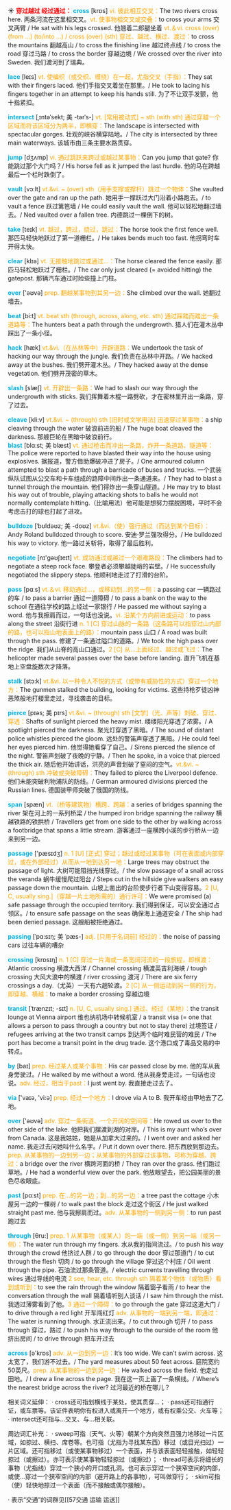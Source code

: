 ☀ <font color="red">**穿过越过 经过通过：**</font>
<font color="sky blue">**cross**</font> [krɒs] 
<font color="orange">vi. 彼此相互交叉：</font>The two rivers cross here. 两条河流在这里相交叉。<font color="orange">vt. 使事物相交叉或交叠：</font>to cross your arms 交叉两臂 / He sat with his legs crossed. 他翘着二郎腿坐着 <font color="orange">vt.＆vi. cross (over) (from ...) (to/into ...) / cross (over) (sth) 穿过、越过、横过、渡过：</font>to cross the mountains 翻越高山 / to cross the finishing line 越过终点线 / to cross the road 穿过马路 / to cross the border 穿越边境 / We crossed over the river into Sweden. 我们渡河到了瑞典。
                      
<font color="sky blue">**lace**</font> [leɪs]
<font color="orange">vt. 使编织（或交织、缠绕）在一起，尤指交叉（手指）：</font>They sat with their fingers laced. 他们手指交叉着坐在那里。/ He took to lacing his fingers together in an attempt to keep his hands still. 为了不让双手发颤，他十指紧扣。

<font color="sky blue">**intersect**</font> [ˌɪntəˈsekt; 美 -tərˈs-]
<font color="orange">vt. [常用被动式] ~ sth (with sth) 通过穿越一个区域而将该区域分为两半，即横穿：</font>The landscape is intersected with spectacular gorges. 壮观的峡谷横穿陆地。/ The city is intersected by three main waterways. 该城市由三条主要水路贯穿。

<font color="sky blue">**jump**</font> [dӡʌmp] 
<font color="orange">vi. 通过跳跃来跨过或越过某事物：</font>Can you jump that gate? 你能跳过那个大门吗？/ His horse fell as it jumped the last hurdle. 他的马在跨越最后一个栏时跌倒了。
           
<font color="sky blue">**vault**</font> [vɔ:lt]
<font color="orange">vt.&vi. ~ (over) sth（用手支撑或撑杆）跳过一个物体：</font>She vaulted over the gate and ran up the path. 她用手一撑跃过大门沿着小路跑去。/ to vault a fence 跃过篱笆墙 / He could easily vault the wall. 他可以轻松地翻过墙去。/ Ned vaulted over a fallen tree. 内德跳过一棵倒下的树。

<font color="sky blue">**take**</font> [teɪk] 
<font color="orange">vt. 越过，跨过，绕过，跳过：</font>The horse took the first fence well. 那匹马轻快地跃过了第一道栅栏。/ He takes bends much too fast. 他拐弯时车开得太快。

<font color="sky blue">**clear**</font> [klɪə] 
<font color="orange">vt. 无接触地跳过或通过…：</font>The horse cleared the fence easily. 那匹马轻松地跃过了栅栏。/ The car only just cleared (= avoided hitting) the gatepost. 那辆汽车通过时险些撞上门柱。

<font color="sky blue">**over**</font> ['əʊvə] 
<font color="orange">prep. 翻越某事物到其另一边：</font>She climbed over the wall. 她翻过墙去。

<font color="sky blue">**beat**</font> [bi:t] 
<font color="orange">vt. beat sth (through, across, along, etc. sth) 通过踩踏而踏出一条道路等：</font>The hunters beat a path through the undergrowth. 猎人们在灌木丛中踩出了一条小径。

<font color="sky blue">**hack**</font> [hæk]
<font color="orange">vt.&vi.（在丛林等中）开辟道路：</font>We undertook the task of hacking our way through the jungle. 我们负责在丛林中开路。/ We hacked away at the bushes. 我们劈开灌木丛。/ They hacked away at the dense vegetation. 他们劈开茂密的草木。           

<font color="sky blue">**slash**</font> [slæʃ]
<font color="orange">vt. 开辟出一条路：</font>We had to slash our way through the undergrowth with sticks. 我们挥舞着木棍一路劈砍，才在密林里开出一条路，穿了过去。
           
<font color="sky blue">**cleave**</font> [kli:v]
<font color="orange">vt.&vi. ~ (through) sth [旧时或文学用法] 迅速穿过某事物：</font>a ship cleaving through the water 破浪前进的船 / The huge boat cleaved the darkness. 那艘巨轮在黑暗中破浪前行。                
<font color="sky blue">**blast**</font> [blɑ:st; 美 blæst]
<font color="orange">vt. 通过枪击而冲出一条路，炸开一条道路、隧道等：</font>The police were reported to have blasted their way into the house using explosives. 据报道，警方借助爆破冲进了房子。/ One armoured column attempted to blast a path through a barricade of buses and trucks. 一个武装纵队试图从公交车和卡车组成的路障中间炸出一条通道来。/ They had to blast a tunnel through the mountain. 他们得炸出一条穿山隧道。/ He may try to blast his way out of trouble, playing attacking shots to balls he would not normally contemplate hitting.（比喻用法）他可能是想努力摆脱困境，平时不会考虑击打的球也打起了进攻。      
           
<font color="sky blue">**bulldoze**</font> [ˈbʊldəʊz; 美 -doʊz]
<font color="orange">vt.&vi.（使）强行通过（而达到某个目标）：</font>Andy Roland bulldozed through to score. 安迪·罗兰强攻得分。/ He bulldozed his way to victory. 他一路过关斩将，取得了最后胜利。

<font color="sky blue">**negotiate**</font> [nɪ'ɡəʊʃɪeɪt] 
<font color="orange">vt. 成功通过或越过一个艰难路段：</font>The climbers had to negotiate a steep rock face. 攀登者必须攀越陡峭的岩壁。/ He successfully negotiated the slippery steps. 他顺利地走过了打滑的台阶。

<font color="sky blue">**pass**</font> [pɑːs] 
<font color="orange">vt.＆vi. 移动通过…，或移动到…的另一侧：</font>a passing car 一辆路过的车 / to pass a barrier 通过一道障碍 / to pass a bank on the way to the school 在通往学校的路上经过一家银行 / He passed me without saying a word. 他与我擦肩而过，一句话也没说。<font color="orange">vi. 沿某个方向前进或运动：</font>to pass along the street 沿街行进 <font color="orange">n. 1 [C] 穿过山脉的一条路（这条路可以指穿过山内部的路，也可以指山地表面上的路）：</font>mountain pass 山口 / A road was built through the pass. 修建了一条通过隘口的道路。/ We took the high pass over the ridge. 我们从山脊的高山口通过。<font color="orange">2 [C] 从…上面经过、越过或飞过：</font>The helicopter made several passes over the base before landing. 直升飞机在基地上空盘旋数次才降落。
           
<font color="sky blue">**stalk**</font> [stɔ:k]
<font color="orange">vt.&vi. 以一种令人不悦的方式（或带有威胁性的方式）穿过一个地方：</font>The gunmen stalked the building, looking for victims. 这些持枪歹徒凶神恶煞般地打楼里走过，寻找袭击的目标。
           
<font color="sky blue">**pierce**</font> [pɪəs; 美 pɪrs]
<font color="orange">vt.&vi. ~ (through) sth [文学]（光、声等）刺破、穿过、穿透：</font>Shafts of sunlight pierced the heavy mist. 缕缕阳光穿透了浓雾。/ A spotlight pierced the darkness. 聚光灯穿透了黑暗。/ The sound of distant police whistles pierced the gloom. 远处的警笛声穿透了黑暗。/ He could feel her eyes pierced him. 他觉得她看穿了自己。/ Sirens pierced the silence of the night. 警笛声划破了夜晚的宁静。/ Then he spoke, in a voice that pierced the thick air. 随后他开始讲话，洪亮的声音划破了窒闷的空气。<font color="orange">vt.&vi. ~ (through) sth 冲破或突破障碍：</font>They failed to pierce the Liverpool defence. 他们未能突破利物浦队的防线。/ German armoured divisions pierced the Russian lines. 德国装甲师突破了俄国的防线。
           
<font color="sky blue">**span**</font> [spæn]
<font color="orange">vt.（桥等建筑物）横跨、跨越：</font>a series of bridges spanning the river 架在河上的一系列桥梁 / the humped iron bridge spanning the railway 横越铁路的铁拱桥 / Travellers get from one side to the other by walking across a footbridge that spans a little stream. 游客通过一座横跨小溪的步行桥从一边来到另一边。

<font color="sky blue">**passage**</font> ['pæsɪdӡ] 
<font color="orange">n. 1 [U] [正式] 穿过；越过或经过某事物（可在表面或内部穿过，或在外部经过）从而从一地到达另一地：</font>Large trees may obstruct the passage of light. 大树可能阻挡光线穿过。/ the slow passage of a snail across the veranda 蜗牛缓慢爬过阳台 / Steps cut in the hillside give walkers an easy passage down the mountain. 山坡上凿出的台阶使步行者下山变得容易。<font color="orange">2 [U, C, usually sing.]（穿越一片土地所需的）通行许可：</font>We were promised (a) safe passage through the occupied territory. 我们得到保证，可以安全通过占领区。/ to ensure safe passage on the seas 确保海上通道安全 / The ship had been denied passage. 这艘船被拒绝通过。
           
<font color="sky blue">**passing**</font> [ˈpɑ:sɪŋ; 美 ˈpæs-]
<font color="orange">adj. [只用于名词前] 经过的：</font>the noise of passing cars 过往车辆的嘈杂

<font color="sky blue">**crossing**</font> [krɒsɪŋ] 
<font color="orange">n. 1 [C] 穿过一片海或一条宽阔河流的一段旅程，即横渡：</font>Atlantic crossing 横渡大西洋 / Channel crossing 横渡英吉利海峡 / tough crossing 大风大浪中的横渡 / river crossing 渡河 / There are six ferry crossings a day.（尤英）一天有六趟轮渡。<font color="orange">2 [C] 从一侧运动到另一侧的行为，即穿越、横越：</font>to make a border crossing 穿越边境
           
<font color="sky blue">**transit**</font> [ˈtrænzɪt; -sɪt]
<font color="orange">n. [U, C, usually sing.] 通过、经过（某地）：</font>the transit lounge at Vienna airport 维也纳机场中转候机室 / a transit visa (= one that allows a person to pass through a country but not to stay there) 过境签证 / refugees arriving at the two transit camps 到达两个临时难民营的难民 / The port has become a transit point in the drug trade. 这个港口成了毒品交易的中转点。

<font color="sky blue">**by**</font> [baɪ] 
<font color="orange">prep. 经过某人或某个事物：</font>His car passed close by me. 他的车从我身旁驶过。/ He walked by me without a word. 他从我身旁走过，一句话也没说。<font color="orange">adv. 经过，相当于past：</font>I just went by. 我直接走过去了。

<font color="sky blue">**via**</font> ['vaɪə, 'vi:ə] 
<font color="orange">prep. 经过一个地方：</font>I drove via A to B. 我开车经由甲地去了乙地。

<font color="sky blue">**over**</font> ['əʊvə] 
<font color="orange">adv. 穿过一条街道、一个开阔的空间等：</font>He rowed us over to the other side of the lake. 他把我们摆渡到湖的对岸。/ This is my aunt who’s over from Canada. 这是我姑姑，她是从加拿大过来的。/ I went over and asked her name. 我走过去问她叫什么名字。/ Put it down over there. 把东西放到那边去。<font color="orange">prep. 从某事物的一边到另一边；从某事物的外部穿过该事物，可称为穿越、跨过：</font>a bridge over the river 横跨河面的桥 / They ran over the grass. 他们跑过草地。/ He had a wonderful view over the park. 他放眼望去，把公园美丽的景色尽收眼底。

<font color="sky blue">**past**</font> [pɑːst] 
<font color="orange">prep. 在…的另一边；到…的另一边：</font>a tree past the cottage 小木屋另一边的一棵树 / to walk past the block 走过这个街区 / He just walked straight past me. 他与我擦肩而过。<font color="orange">adv. 从某事物的一侧到另一侧：</font>to run past 跑过去

<font color="sky blue">**through**</font> [θru:] 
<font color="orange">prep. 1 从某事物（或某人）的一端（或一侧）到另一端（或另一侧）：</font>The water run through my fingers. 水从我的指间流过。/ to push his way through the crowd 他挤过人群 / to go through the door 穿过那道门 / to cut through the flesh 切肉 / to go through the village 穿过这个村庄 / Oil went through the pipe. 石油流过那条管道。/ electric currents travelling through wires 通过导线的电流 <font color="orange">2 see, hear, etc. through sth 隔着某个物体（或物质）看到或听到：</font>to see the rain through the window 隔着窗子看雨 / to hear the conversation through the wall 隔着墙听别人谈话 / I saw him through the mist. 我透过薄雾看到了他。<font color="orange">3 通过一个障碍：</font>to go through the gate 穿过这道大门 / to drive through a red light 开车闯红灯 <font color="orange">adv. 从事物的一端到另一端，即通过：</font>The water is running through. 水正流出来。/ to cut through 切开 / to pass through 穿过，路过 / to push his way through to the ourside of the room 他挤出房间 / to drive through 把车开过去 

<font color="sky blue">**across**</font> [ə'krɒs] 
<font color="orange">adv. 从一边到另一边：</font>It’s too wide. We can’t swim across. 这太宽了，我们游不过去。/ The yard measures about 50 feet across. 庭院宽约50英尺。<font color="orange">prep. 从某事物的一边到另一边：</font>He walked across the field. 他走过田地。/ I drew a line across the page. 我在这一页上画了一条横线。/ Where’s the nearest bridge across the river? 过河最近的桥在哪儿？

相关词义延伸：
· cross还可指划横线于某处，使其贯穿…；
· pass还可指通行证，或车票等。该证件表明你有权进入或离开一个地方，或有权乘公交、火车等；
· intersect还可指与…交叉、与…相关联。

周边词汇补充：
· sweep可指（天气、火等）朝某个方向突然且强力地移过一片区域，如掠过、横扫、席卷等。也可指（尤指为寻找某东西）移过（或目光扫过）一片区域。还可指移过（或使某事物移过）一个表面，并与该表面轻轻接触，如轻轻掠过（或擦过）。亦可表示使某事物轻轻掠过（或擦过）；
· thread可表示将细长的事物（尤指线）穿过一个狭小的开口或孔洞。也可表示穿过一个狭窄空间的内部，或使…穿过一个狭窄空间的内部（避开路上的各事物），可叫做穿行；
· skim可指（使）轻快地掠过一个表面（而不接触或偶尔接触）。

· 表示“交通”的词群见[[57交通 运输 运送]]

